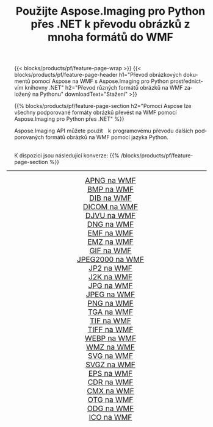 ﻿---
title: Použijte Aspose.Imaging pro Python přes .NET k převodu obrázků z mnoha formátů do WMF 
weight: 3920
url: /cs/python-net/conversion/to/wmf 
lang: cs
langdirlevel: 2
locales: zh-hans,ja,it,ru,de,es,fr,nl,id,lt,pl,pt,vi,tr,ko,zh-hant,ar,hi,th,sv,cs,uk,he
description: Aspose.Imaging pro Python přes knihovnu .NET můžete použít k převodu z různých formátů do WMF
---

{{< blocks/products/pf/feature-page-wrap >}}
{{< blocks/products/pf/feature-page-header h1="Převod obrázkových dokumentů pomocí Aspose na WMF s Aspose.Imaging pro Python prostřednictvím knihovny .NET" h2="Převod různých formátů obrázků na WMF založený na Pythonu" downloadText="Stažení" >}}


{{% blocks/products/pf/feature-page-section  h2="Pomocí Aspose lze všechny podporované formáty obrázků převést na WMF pomocí Aspose.Imaging pro Python přes .NET" %}}
<p align=justify>Aspose.Imaging API můžete použít   k programovému převodu dalších podporovaných formátů obrázků na WMF pomocí jazyka Python.</p>
<br/>
K dispozici jsou následující konverze:
{{% /blocks/products/pf/feature-page-section %}}
<div class="container-fluid productfamilypage bg-gray">
    <div class="convertypes bg-gray agp-content section">
        <div class="container">
		<hr style="margin-left:-20px;"/>
		<div class="row other-converters" style="gap: 10px;font-size: 19px;text-align:center;">
		    <div class='col-md-2 other-converter remove-lp remove-rp'><a href="/imaging/cs/python-net/conversion/apng-to-wmf" style="padding:15px;">APNG na WMF</a></div>
<div class='col-md-2 other-converter remove-lp remove-rp'><a href="/imaging/cs/python-net/conversion/bmp-to-wmf" style="padding:15px;">BMP na WMF</a></div>
<div class='col-md-2 other-converter remove-lp remove-rp'><a href="/imaging/cs/python-net/conversion/dib-to-wmf" style="padding:15px;">DIB na WMF</a></div>
<div class='col-md-2 other-converter remove-lp remove-rp'><a href="/imaging/cs/python-net/conversion/dicom-to-wmf" style="padding:15px;">DICOM na WMF</a></div>
<div class='col-md-2 other-converter remove-lp remove-rp'><a href="/imaging/cs/python-net/conversion/djvu-to-wmf" style="padding:15px;">DJVU na WMF</a></div>
<div class='col-md-2 other-converter remove-lp remove-rp'><a href="/imaging/cs/python-net/conversion/dng-to-wmf" style="padding:15px;">DNG na WMF</a></div>
<div class='col-md-2 other-converter remove-lp remove-rp'><a href="/imaging/cs/python-net/conversion/emf-to-wmf" style="padding:15px;">EMF na WMF</a></div>
<div class='col-md-2 other-converter remove-lp remove-rp'><a href="/imaging/cs/python-net/conversion/emz-to-wmf" style="padding:15px;">EMZ na WMF</a></div>
<div class='col-md-2 other-converter remove-lp remove-rp'><a href="/imaging/cs/python-net/conversion/gif-to-wmf" style="padding:15px;">GIF na WMF</a></div>
<div class='col-md-2 other-converter remove-lp remove-rp'><a href="/imaging/cs/python-net/conversion/jpeg2000-to-wmf" style="padding:15px;">JPEG2000 na WMF</a></div>
<div class='col-md-2 other-converter remove-lp remove-rp'><a href="/imaging/cs/python-net/conversion/jp2-to-wmf" style="padding:15px;">JP2 na WMF</a></div>
<div class='col-md-2 other-converter remove-lp remove-rp'><a href="/imaging/cs/python-net/conversion/j2k-to-wmf" style="padding:15px;">J2K na WMF</a></div>
<div class='col-md-2 other-converter remove-lp remove-rp'><a href="/imaging/cs/python-net/conversion/jpg-to-wmf" style="padding:15px;">JPG na WMF</a></div>
<div class='col-md-2 other-converter remove-lp remove-rp'><a href="/imaging/cs/python-net/conversion/jpeg-to-wmf" style="padding:15px;">JPEG na WMF</a></div>
<div class='col-md-2 other-converter remove-lp remove-rp'><a href="/imaging/cs/python-net/conversion/png-to-wmf" style="padding:15px;">PNG na WMF</a></div>
<div class='col-md-2 other-converter remove-lp remove-rp'><a href="/imaging/cs/python-net/conversion/tga-to-wmf" style="padding:15px;">TGA na WMF</a></div>
<div class='col-md-2 other-converter remove-lp remove-rp'><a href="/imaging/cs/python-net/conversion/tif-to-wmf" style="padding:15px;">TIF na WMF</a></div>
<div class='col-md-2 other-converter remove-lp remove-rp'><a href="/imaging/cs/python-net/conversion/tiff-to-wmf" style="padding:15px;">TIFF na WMF</a></div>
<div class='col-md-2 other-converter remove-lp remove-rp'><a href="/imaging/cs/python-net/conversion/webp-to-wmf" style="padding:15px;">WEBP na WMF</a></div>
<div class='col-md-2 other-converter remove-lp remove-rp'><a href="/imaging/cs/python-net/conversion/wmz-to-wmf" style="padding:15px;">WMZ na WMF</a></div>
<div class='col-md-2 other-converter remove-lp remove-rp'><a href="/imaging/cs/python-net/conversion/svg-to-wmf" style="padding:15px;">SVG na WMF</a></div>
<div class='col-md-2 other-converter remove-lp remove-rp'><a href="/imaging/cs/python-net/conversion/svgz-to-wmf" style="padding:15px;">SVGZ na WMF</a></div>
<div class='col-md-2 other-converter remove-lp remove-rp'><a href="/imaging/cs/python-net/conversion/eps-to-wmf" style="padding:15px;">EPS na WMF</a></div>
<div class='col-md-2 other-converter remove-lp remove-rp'><a href="/imaging/cs/python-net/conversion/cdr-to-wmf" style="padding:15px;">CDR na WMF</a></div>
<div class='col-md-2 other-converter remove-lp remove-rp'><a href="/imaging/cs/python-net/conversion/cmx-to-wmf" style="padding:15px;">CMX na WMF</a></div>
<div class='col-md-2 other-converter remove-lp remove-rp'><a href="/imaging/cs/python-net/conversion/otg-to-wmf" style="padding:15px;">OTG na WMF</a></div>
<div class='col-md-2 other-converter remove-lp remove-rp'><a href="/imaging/cs/python-net/conversion/odg-to-wmf" style="padding:15px;">ODG na WMF</a></div>
<div class='col-md-2 other-converter remove-lp remove-rp'><a href="/imaging/cs/python-net/conversion/ico-to-wmf" style="padding:15px;">ICO na WMF</a></div>
                </div>
        </div>
    </div>
</div>
<br/>

